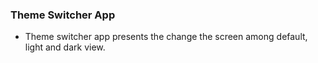 ### Theme Switcher App
- Theme switcher app presents the change the screen among default, light and dark view.

